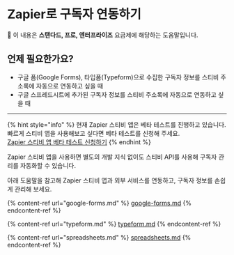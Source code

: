 # Zapier로 구독자 연동하기

💬 이 내용은 **스탠다드, 프로, 엔터프라이즈** 요금제에 해당하는 도움말입니다.

## 언제 필요한가요?

* 구글 폼(Google Forms), 타입폼(Typeform)으로 수집한 구독자 정보를 스티비 주소록에 자동으로 연동하고 싶을 때
* 구글 스프레드시트에 추가된 구독자 정보를 스티비 주소록에 자동으로 연동하고 싶을 때

***

{% hint style="info" %}
현재 Zapier 스티비 앱은 베타 테스트를 진행하고 있습니다. 빠르게 스티비 앱을 사용해보고 싶다면 베타 테스트를 신청해 주세요.\
[Zapier 스티비 앱 베타 테스트 신청하기](https://stibee.typeform.com/to/ogXfT7Us)
{% endhint %}

Zapier 스티비 앱을 사용하면 별도의 개발 지식 없이도 스티비 API를 사용해 구독자 관리를 자동화할 수 있습니다.

아래 도움말을 참고해 Zapier 스티비 앱과 외부 서비스를 연동하고, 구독자 정보를 손쉽게 관리해 보세요.

{% content-ref url="google-forms.md" %}
[google-forms.md](google-forms.md)
{% endcontent-ref %}

{% content-ref url="typeform.md" %}
[typeform.md](typeform.md)
{% endcontent-ref %}

{% content-ref url="spreadsheets.md" %}
[spreadsheets.md](spreadsheets.md)
{% endcontent-ref %}
